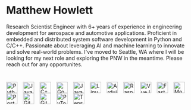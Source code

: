 # Matthew Howlett
Research Scientist Engineer with 6+ years of experience in engineering development for aerospace and automotive applications. Proficient in embedded and distributed system software development in Python and C/C++. Passionate about leveraging AI and machine learning to innovate and solve real-world problems. I've moved to Seattle, WA where I will be looking for my next role and exploring the PNW in the meantime. Please reach out for any opportunites.
#
<img align="left" alt="Python" width="30px" style="padding-right:12px;" src="https://cdn.jsdelivr.net/gh/devicons/devicon/icons/python/python-original.svg" />
<img align="left" alt="JavaScript" width="30px" style="padding-right:12px;" src="https://cdn.jsdelivr.net/gh/devicons/devicon/icons/javascript/javascript-plain.svg" />
<img align="left" alt="C++" width="30px" style="padding-right:12px;" src="https://cdn.jsdelivr.net/gh/devicons/devicon/icons/cplusplus/cplusplus-original.svg" />
<img align="left" alt="Go" width="30px" style="padding-right:12px;" src="https://cdn.jsdelivr.net/gh/devicons/devicon/icons/go/go-original.svg" />
<img align="left" alt="Java" width="30px" style="padding-right:12px;" src="https://cdn.jsdelivr.net/gh/devicons/devicon/icons/java/java-original.svg"/>
<img align="left" alt="Linux" width="30px" style="padding-right:12px;" src="https://cdn.jsdelivr.net/gh/devicons/devicon/icons/linux/linux-original.svg" />
<img align="left" alt="Arduino" width="30px" style="padding-right:12px;" src="https://cdn.jsdelivr.net/gh/devicons/devicon/icons/arduino/arduino-original.svg" />
<img align="left" alt="RaspberryPi" width="30px" style="padding-right:12px;" src="https://cdn.jsdelivr.net/gh/devicons/devicon/icons/raspberrypi/raspberrypi-original.svg" />
<img align="left" alt="VueJS" width="30px" style="padding-right:12px;" src="https://cdn.jsdelivr.net/gh/devicons/devicon/icons/vuejs/vuejs-original.svg" />
<!-- These are kinda transparent -->
<!-- <img align="left" alt="Django" width="30px" style="padding-right:12px;" src="https://cdn.jsdelivr.net/gh/devicons/devicon/icons/django/django-plain.svg"/>
<img align="left" alt="Flask" width="30px" style="padding-right:12px;" src="https://cdn.jsdelivr.net/gh/devicons/devicon/icons/flask/flask-original.svg" /> -->
<img align="left" alt="FastAPI" width="30px" style="padding-right:12px;" src="https://cdn.jsdelivr.net/gh/devicons/devicon/icons/fastapi/fastapi-original.svg" />
<img align="left" alt="MongoDB" width="30px" style="padding-right:12px;" src="https://cdn.jsdelivr.net/gh/devicons/devicon/icons/mongodb/mongodb-original.svg" />
<img align="left" alt="PostgreSQL" width="30px" style="padding-right:12px;" src="https://cdn.jsdelivr.net/gh/devicons/devicon/icons/postgresql/postgresql-original.svg" />
<img align="left" alt="Git" width="30px" style="padding-right:12px;" src="https://cdn.jsdelivr.net/gh/devicons/devicon/icons/git/git-original.svg" />
<img align="left" alt="GitHub" width="30px" style="padding-right:12px;" src="https://cdn.jsdelivr.net/gh/devicons/devicon/icons/github/github-original.svg" />
<img align="left" alt="PyTorch" width="30px" style="padding-right:12px;" src="https://cdn.jsdelivr.net/gh/devicons/devicon/icons/pytorch/pytorch-original.svg" />
<img align="left" alt="TensorFlow" width="30px" style="padding-right:12px;" src="https://cdn.jsdelivr.net/gh/devicons/devicon/icons/tensorflow/tensorflow-original.svg" />
<br/>
<!--
#
<a href="https://www.faa.gov/uas/commercial_operators/become_a_drone_pilot"><img align="left" alt="drone-pilot" width="200px" height="200px" style="padding-right:12px;" src="./media/part107-drone-pilot.jpeg"/></a>
<a href="https://www.coursera.org/account/accomplishments/verify/UU3EMP2YHERR"><img align="left" alt="deep-learning-cert" width="250px" height="200px" src="./media/neural-networks-deep-learning-1.jpeg"/></a> -->

